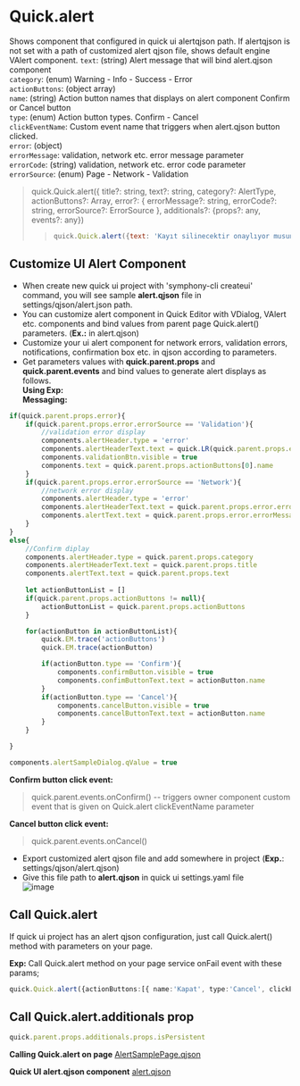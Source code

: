 # Quick.alert
Shows component that configured in quick ui alertqjson path. If alertqjson is not set with a path of customized alert qjson file, shows default engine VAlert component.
`text`: (string) Alert message that will bind alert.qjson component \
`category`: (enum) Warning - Info - Success - Error \
`actionButtons`: (object array) \
`name`: (string) Action button names that displays on alert component Confirm or Cancel button\
`type`: (enum) Action button types. Confirm - Cancel  \
`clickEventName`: Custom event name that triggers when alert.qjson button clicked. \
`error`: (object) \
`errorMessage`: validation, network etc. error message parameter \
`errorCode`: (string) validation, network etc. error code parameter \
`errorSource`: (enum) Page - Network - Validation 

> quick.Quick.alert({
        title?: string, 
        text?: string, 
        category?: AlertType,
        actionButtons?: Array<IActionButton>,
        error?: { errorMessage?: string, errorCode?: string, errorSource?: ErrorSource },
        additionals?: {props?: any, events?: any})
> > ```js
> > quick.Quick.alert({text: 'Kayıt silinecektir onaylıyor musunuz?', category:'Warning', actionButtons:[{name:'Onayla', type:'Confirm', clickEventName:'onConfirmTask'},{ name:'İptal', type:'Cancel', clickEventName:'onCancelTask'}], additionals: { props: { isPersistent: true }, events: {} }})
> > ```
>

## Customize UI Alert Component 
* When create new quick ui project with 'symphony-cli createui' command, you will see sample **alert.qjson** file in settings/qjson/alert.json path.
* You can customize alert component in Quick Editor with VDialog, VAlert etc. components and bind values from parent page Quick.alert() parameters. (**Ex.:** in alert.qjson)
* Customize your ui alert component for network errors, validation errors, notifications, confirmation box etc. in qjson according to parameters.
* Get parameters values with **quick.parent.props** and **quick.parent.events** and bind values to generate alert displays as follows. \
**Using Exp:** \
**Messaging:**
```js
if(quick.parent.props.error){
    if(quick.parent.props.error.errorSource == 'Validation'){
        //validation error display
        components.alertHeader.type = 'error'
        components.alertHeaderText.text = quick.LR(quick.parent.props.error.errorCode)
        components.validationBtn.visible = true
        components.text = quick.parent.props.actionButtons[0].name
    }
    if(quick.parent.props.error.errorSource == 'Network'){
        //network error display
        components.alertHeader.type = 'error'
        components.alertHeaderText.text = quick.parent.props.error.errorCode
        components.alertText.text = quick.parent.props.error.errorMessage
    }
}
else{
    //Confirm diplay
    components.alertHeader.type = quick.parent.props.category
    components.alertHeaderText.text = quick.parent.props.title
    components.alertText.text = quick.parent.props.text
    
    let actionButtonList = []
    if(quick.parent.props.actionButtons != null){
        actionButtonList = quick.parent.props.actionButtons
    }

    for(actionButton in actionButtonList){
        quick.EM.trace('actionButtons')
        quick.EM.trace(actionButton)

        if(actionButton.type == 'Confirm'){   
            components.confirmButton.visible = true
            components.confimButtonText.text = actionButton.name
        }
        if(actionButton.type == 'Cancel'){
            components.cancelButton.visible = true
            components.cancelButtonText.text = actionButton.name
        }
    }

}

components.alertSampleDialog.qValue = true
```

**Confirm button click event:**
> quick.parent.events.onConfirm() -- triggers owner component custom event that is given on Quick.alert clickEventName parameter


**Cancel button click event:**
> quick.parent.events.onCancel()

* Export customized alert qjson file and add somewhere in project (**Exp.**: settings/qjson/alert.qjson)
* Give this file path to **alert.qjson** in quick ui settings.yaml file \
![image](https://cdn.softtech.com.tr/ngsp-quick/nemo/dev/mdImages/alertComponent/settings.png)

## Call Quick.alert 
If quick ui project has an alert qjson configuration, just call Quick.alert() method with parameters on your page.

**Exp:** Call Quick.alert method on your page service onFail event with these params;  
```ts
quick.Quick.alert({actionButtons:[{ name:'Kapat', type:'Cancel', clickEventName:'onCancelBusinessAlert'}], error: {errorCode: LR('XBusinessErr'), errorSource: 'Network'}, additionals: { props: { isPersistent: true }, events: {} } })
```

## Call Quick.alert.additionals prop
```ts
quick.parent.props.additionals.props.isPersistent
```


**Calling Quick.alert on page**
 <a href=""
onclick="this.href='?q=qjsons/alertSamplePage.qjson'; this.target=(window.location !== window.parent.location) ? '' : '_blank';"  target=''>AlertSamplePage.qjson</a>

**Quick UI alert.qjson component**
 <a href=""
onclick="this.href='?q=qjsons/alert.qjson'; this.target=(window.location !== window.parent.location) ? '' : '_blank';"  target=''>alert.qjson</a>